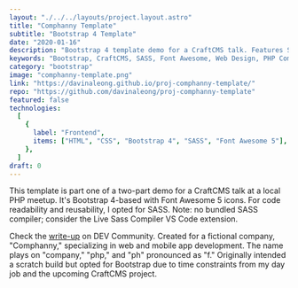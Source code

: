 ```yaml
---
layout: "./../../layouts/project.layout.astro"
title: "Comphanny Template"
subtitle: "Bootstrap 4 Template"
date: "2020-01-16"
description: "Bootstrap 4 template demo for a CraftCMS talk. Features SASS, Font Awesome 5 icons, and a fictional company 'Comphanny.' Read more on DEV Community."
keywords: "Bootstrap, CraftCMS, SASS, Font Awesome, Web Design, PHP Community"
category: "bootstrap"
image: "comphanny-template.png"
link: "https://davinaleong.github.io/proj-comphanny-template/"
repo: "https://github.com/davinaleong/proj-comphanny-template"
featured: false
technologies:
  [
    {
      label: "Frontend",
      items: ["HTML", "CSS", "Bootstrap 4", "SASS", "Font Awesome 5"],
    },
  ]
draft: 0
---
```


This template is part one of a two-part demo for a CraftCMS talk at a local PHP meetup. It's Bootstrap 4-based with Font Awesome 5 icons. For code readability and reusability, I opted for SASS. Note: no bundled SASS compiler; consider the Live Sass Compiler VS Code extension.

Check the [write-up](https://dev.to/davinaleong/released-my-first-bootstrap-4-template-2b00) on DEV Community. Created for a fictional company, "Comphanny," specializing in web and mobile app development. The name plays on "company," "php," and "ph" pronounced as "f." Originally intended a scratch build but opted for Bootstrap due to time constraints from my day job and the upcoming CraftCMS project.
